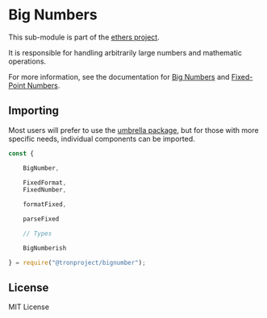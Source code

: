 Big Numbers
===========

This sub-module is part of the [ethers project](https://github.com/ethers-io/ethers.js).

It is responsible for handling arbitrarily large numbers and mathematic operations.

For more information, see the documentation for [Big Numbers](https://docs.ethers.io/v5/api/utils/bignumber/)
and [Fixed-Point Numbers](https://docs.ethers.io/v5/api/utils/fixednumber/).


Importing
---------

Most users will prefer to use the [umbrella package](https://www.npmjs.com/package/ethers),
but for those with more specific needs, individual components can be imported.

```javascript
const {

    BigNumber,

    FixedFormat,
    FixedNumber,

    formatFixed,

    parseFixed

    // Types

    BigNumberish

} = require("@tronproject/bignumber");
```


License
-------

MIT License
